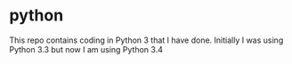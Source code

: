 python
=======================
This repo contains coding in Python 3 that I have done. Initially I was using Python 3.3 but now I am using Python 3.4